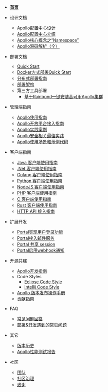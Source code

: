 - [**首页**](zh/README.md)

- 设计文档
  - [Apollo配置中心设计](zh/design/apollo-design.md)
  - [Apollo配置中心介绍](zh/design/apollo-introduction.md)
  - [Apollo核心概念之“Namespace”](zh/design/apollo-core-concept-namespace.md)
  - [Apollo源码解析（全）](http://www.iocoder.cn/categories/Apollo/)

- 部署文档
  - [Quick Start](zh/deployment/quick-start.md)
  - [Docker方式部署Quick Start](zh/deployment/quick-start-docker.md)
  - [分布式部署指南](zh/deployment/distributed-deployment-guide.md)
  - [部署架构](zh/deployment/deployment-architecture.md)
  - 第三方工具部署
    - [基于Rainbond一键安装高可用Apollo集群](zh/deployment/third-party-tool-rainbond.md)

- 管理端指南
  - [Apollo使用指南](zh/portal/apollo-user-guide.md)
  - [Apollo开放平台接入指南](zh/portal/apollo-open-api-platform.md)
  - [Apollo实践案例](zh/portal/apollo-user-practices.md)
  - [Apollo安全相关最佳实践](zh/portal/apollo-user-guide?id=_71-%e5%ae%89%e5%85%a8%e7%9b%b8%e5%85%b3)
  - [Apollo使用场景和示例代码](https://github.com/ctripcorp/apollo-use-cases)

- 客户端指南
  - [Java 客户端使用指南](zh/client/java-sdk-user-guide.md)
  - [.Net 客户端使用指南](zh/client/dotnet-sdk-user-guide.md)
  - [Golang 客户端使用指南](zh/client/golang-sdks-user-guide.md)
  - [Python 客户端使用指南](zh/client/python-sdks-user-guide.md)
  - [NodeJS 客户端使用指南](zh/client/nodejs-sdks-user-guide.md)
  - [PHP 客户端使用指南](zh/client/php-sdks-user-guide.md)
  - [C 客户端使用指南](zh/client/c-sdks-user-guide.md)
  - [Rust 客户端使用指南](zh/client/rust-sdks-user-guide.md)
  - [HTTP API 接入指南](zh/client/other-language-client-user-guide.md)

- 扩展开发
  - [Portal实现用户登录功能](zh/extension/portal-how-to-implement-user-login-function.md)
  - [Portal接入邮件服务](zh/extension/portal-how-to-enable-email-service.md)
  - [Portal 共享 session](zh/extension/portal-how-to-enable-session-store.md)
  - [Portal启用webhook通知](zh/extension/portal-how-to-enable-webhook-notification.md)

- 开源共建
  - [Apollo开发指南](zh/contribution/apollo-development-guide.md)
  - Code Styles
    - [Eclipse Code Style](https://github.com/apolloconfig/apollo/blob/master/apollo-buildtools/style/eclipse-java-google-style.xml)
    - [Intellij Code Style](https://github.com/apolloconfig/apollo/blob/master/apollo-buildtools/style/intellij-java-google-style.xml)
  - [Apollo 版本发布操作手册](zh/contribution/apollo-release-guide.md)
  - [贡献指南](zh/contributing.md)

- FAQ
  - [常见问题回答](zh/faq/faq.md)
  - [部署&开发遇到的常见问题](zh/faq/common-issues-in-deployment-and-development-phase.md)

- 其它
   - [版本历史](https://github.com/apolloconfig/apollo/releases)
   - [Apollo性能测试报告](zh/misc/apollo-benchmark.md)

- 社区
  - [团队](zh/community/team.md)
  - [社区治理](zh/governance.md)
  - [致谢](zh/community/thank-you.md)
